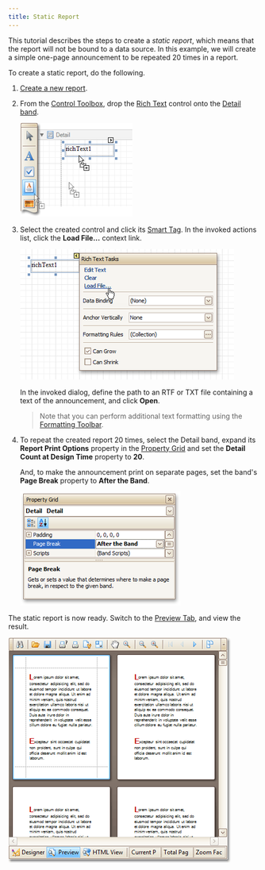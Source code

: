 ```yaml
---
title: Static Report
---
```

This tutorial describes the steps to create a _static report_, which means that the report will not be bound to a data source. In this example, we will create a simple one-page announcement to be repeated 20 times in a report.

To create a static report, do the following.
1. [Create a new report](../../../../../../interface-elements-for-desktop/articles/report-designer/report-designer-for-winforms/create-reports/basic-operations/create-a-new-report.md).
2. From the [Control Toolbox](../../../../../../interface-elements-for-desktop/articles/report-designer/report-designer-for-winforms/report-designer-reference/report-designer-ui/control-toolbox.md), drop the [Rich Text](../../../../../../interface-elements-for-desktop/articles/report-designer/report-designer-for-winforms/report-designer-reference/report-controls/rich-text.md) control onto the [Detail band](../../../../../../interface-elements-for-desktop/articles/report-designer/report-designer-for-winforms/report-designer-reference/report-bands/detail-band.md).
	
	![RD_CreateReports_StaticReport_0](../../../../../images/Img8340.png)
3. Select the created control and click its [Smart Tag](../../../../../../interface-elements-for-desktop/articles/report-designer/report-designer-for-winforms/report-designer-reference/report-designer-ui/smart-tag.md). In the invoked actions list, click the **Load File...** context link.
	
	![RD_CreateReports_StaticReport_1](../../../../../images/Img8341.png)
	
	In the invoked dialog, define the path to an RTF or TXT file containing a text of the announcement, and click **Open**.
	
	> Note that you can perform additional text formatting using the [Formatting Toolbar](../../../../../../interface-elements-for-desktop/articles/report-designer/report-designer-for-winforms/report-designer-reference/report-designer-ui/formatting-toolbar.md).
4. To repeat the created report 20 times, select the Detail band, expand its **Report Print Options** property in the [Property Grid](../../../../../../interface-elements-for-desktop/articles/report-designer/report-designer-for-winforms/report-designer-reference/report-designer-ui/property-grid.md) and set the **Detail Count at Design Time** property to **20**.
	
	And, to make the announcement print on separate pages, set the band's **Page Break** property to **After the Band**.
	
	![RD_CreateReports_StaticReport_2](../../../../../images/Img8342.png)

The static report is now ready. Switch to the [Preview Tab](../../../../../../interface-elements-for-desktop/articles/report-designer/report-designer-for-winforms/report-designer-reference/report-designer-ui/preview-tab.md), and view the result.

![RD_CreateReports_StaticReport_3](../../../../../images/Img8343.png)